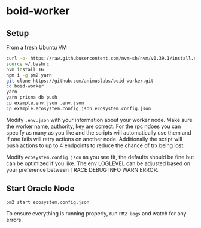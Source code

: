 # boid-worker

## Setup
From a fresh Ubuntu VM

```sh
curl -o- https://raw.githubusercontent.com/nvm-sh/nvm/v0.39.1/install.sh | bash
source ~/.bashrc
nvm install 16
npm i -g pm2 yarn
git clone https://github.com/animuslabs/boid-worker.git
cd boid-worker
yarn
yarn prisma db push
cp example.env.json .env.json
cp example.ecosystem.config.json ecosystem.config.json 
```
Modify `.env.json` with your information about your worker node. Make sure the worker name, authority, key are correct. For the rpc ndoes you can specify as many as you like and the scripts will automatically use them and if one fails will retry actions on another node. Additionally the script will push actions to up to 4 endpoints to reduce the chance of trx being lost.

Modify `ecosystem.config.json` as you see fit, the defaults should be fine but can be optimized if you like. The env LOGLEVEL can be adjusted based on your preference between TRACE DEBUG INFO WARN ERROR.

## Start Oracle Node
```sh
pm2 start ecosystem.config.json
```
To ensure everything is running properly, run `PM2 logs` and watch for any errors.

